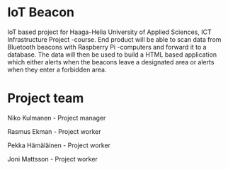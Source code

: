 # IoT Beacon
IoT based project for Haaga-Helia University of Applied Sciences, ICT Infrastructure Project -course. End product will be able to scan data from Bluetooth beacons with Raspberry Pi -computers and forward it to a database. The data will then be used to build a HTML based application which either alerts when the beacons leave a designated area or alerts when they enter a forbidden area.

# Project team

Niko Kulmanen - Project manager

Rasmus Ekman - Project worker

Pekka Hämäläinen - Project worker

Joni Mattsson - Project worker
